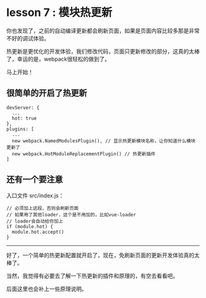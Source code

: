 # lesson 7 : 模块热更新

你也发现了，之前的自动编译更新都会刷新页面，如果是页面内容比较多那是非常不好的调试体验。

热更新是更优化的开发体验，我们修改代码，页面只更新修改的部分，这真的太棒了，幸运的是，webpack很轻松的做到了。

马上开始！

## 很简单的开启了热更新

```
devServer: {
  ...
  hot: true
},
plugins: [
  ...
  new webpack.NamedModulesPlugin(), // 显示热更新模块名称，让你知道什么模块更新了
  new webpack.HotModuleReplacementPlugin() // 热更新插件
]
```

## 还有一个要注意

入口文件 src/index.js：

```
// 必须加上这段，否则会刷新页面
// 如果用了其他loader，这个是不用加的，比如vue-loader
// loader会自动给你加上
if (module.hot) {
  module.hot.accept()
}
```
---

好了，一个简单的热更新配置就开启了，现在，免刷新页面的更新开发体验真的太棒了。

当然，我觉得有必要去了解一下热更新的插件和原理的，有空去看看吧。

后面这里也会补上一些原理说明。